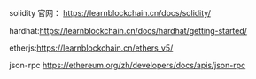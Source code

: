 solidity 官网： https://learnblockchain.cn/docs/solidity/

hardhat:https://learnblockchain.cn/docs/hardhat/getting-started/

etherjs:https://learnblockchain.cn/ethers_v5/

json-rpc https://ethereum.org/zh/developers/docs/apis/json-rpc
